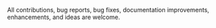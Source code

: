 All contributions, bug reports, bug fixes, documentation improvements, enhancements, and ideas are welcome.
    